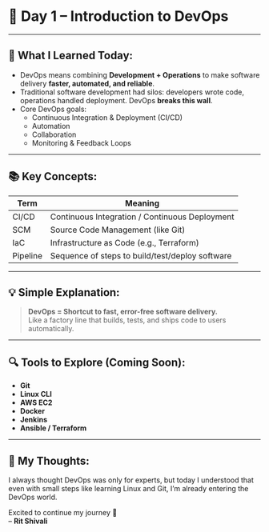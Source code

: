 # 📅 Day 1 – Introduction to DevOps

---

## 🚀 What I Learned Today:

- DevOps means combining **Development + Operations** to make software delivery **faster, automated, and reliable**.
- Traditional software development had silos: developers wrote code, operations handled deployment. DevOps **breaks this wall**.
- Core DevOps goals:
  - Continuous Integration & Deployment (CI/CD)
  - Automation
  - Collaboration
  - Monitoring & Feedback Loops

---

## 📚 Key Concepts:

| Term | Meaning |
|------|---------|
| CI/CD | Continuous Integration / Continuous Deployment |
| SCM  | Source Code Management (like Git) |
| IaC  | Infrastructure as Code (e.g., Terraform) |
| Pipeline | Sequence of steps to build/test/deploy software |

---

## 💡 Simple Explanation:

> **DevOps = Shortcut to fast, error-free software delivery.**  
> Like a factory line that builds, tests, and ships code to users automatically.

---

## 🔍 Tools to Explore (Coming Soon):

- **Git**
- **Linux CLI**
- **AWS EC2**
- **Docker**
- **Jenkins**
- **Ansible / Terraform**

---

## 🧠 My Thoughts:

I always thought DevOps was only for experts, but today I understood that even with small steps like learning Linux and Git, I’m already entering the DevOps world.

Excited to continue my journey 🚀  
– **Rit Shivali**

